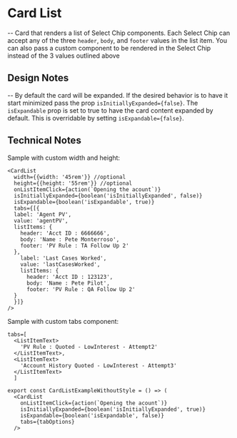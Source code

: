 # Card List

-- Card that renders a list of Select Chip components. Each Select Chip can accept any of the three `header`, `body`, and `footer` values in the list item. You can also pass a custom component to be rendered in the Select Chip instead of the 3 values outlined above

## Design Notes

-- By default the card will be expanded. If the desired behavior is to have it start minimized pass the prop `isInitiallyExpanded={false}`. The `isExpandable` prop is set to true to have the card content expanded by default. This is overridable by setting `isExpandable={false}`.

## Technical Notes

Sample with custom width and height:

```
<CardList
  width={{width: '45rem'}} //optional
  height={{height: '55rem'}} //optional
  onListItemClick={action(`Opening the acount`)}
  isInitiallyExpanded={boolean('isInitiallyExpanded', false)}
  isExpandable={boolean('isExpandable', true)}
  tabs={[{
  label: 'Agent PV',
  value: 'agentPV',
  listItems: {
    header: 'Acct ID : 6666666',
    body: 'Name : Pete Monterroso',
    footer: 'PV Rule : TA Follow Up 2'
  },
    label: 'Last Cases Worked',
    value: 'lastCasesWorked',
    listItems: {
      header: 'Acct ID : 123123',
      body: 'Name : Pete Pilot',
      footer: 'PV Rule : QA Follow Up 2'
  }
  }]}
/>
```

Sample with custom tabs component:

```
tabs=[
  <ListItemText>
    'PV Rule : Quoted - LowInterest - Attempt2'
  </ListItemText>,
  <ListItemText>
    'Account History Quoted - LowInterest - Attempt3'
  </ListItemText>
  ]

export const CardListExampleWithoutStyle = () => (
  <CardList
    onListItemClick={action(`Opening the acount`)}
    isInitiallyExpanded={boolean('isInitiallyExpanded', true)}
    isExpandable={boolean('isExpandable', false)}
    tabs={tabOptions}
  />
```
